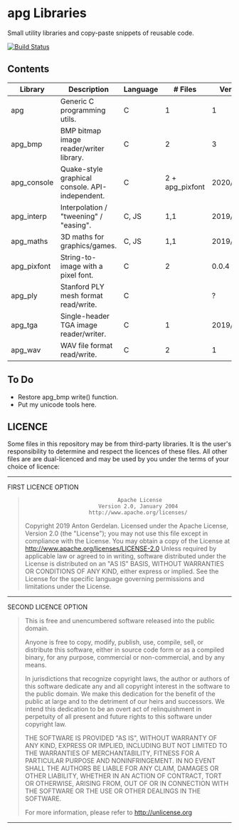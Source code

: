 # apg Libraries

Small utility libraries and copy-paste snippets of reusable code.

[![Build Status](https://travis-ci.com/capnramses/apg.svg?branch=master)](https://travis-ci.com/capnramses/apg)

## Contents

| Library     | Description                                     | Language | # Files         | Version    |
| ----------- | ----------------------------------------------- | -------- | --------------- | ---------- |
| apg         | Generic C programming utils.                    | C        | 1               | 1          |
| apg_bmp     | BMP bitmap image reader/writer library.         | C        | 2               | 3          |
| apg_console | Quake-style graphical console. API-independent. | C        | 2 + apg_pixfont | 2020/01/06 |
| apg_interp  | Interpolation / "tweening" / "easing".          | C, JS    | 1,1             | 2019/09/10 |
| apg_maths   | 3D maths for graphics/games.                    | C, JS    | 1,1             | 2019/11/20 |
| apg_pixfont | String-to-image with a pixel font.              | C        | 2               | 0.0.4      |
| apg_ply     | Stanford PLY mesh format read/write.            | C        |                 | ?          |
| apg_tga     | Single-header TGA image reader/writer.          | C        | 1               | 2019/11/14 |
| apg_wav     | WAV file format read/write.                     | C        | 2               | 1          |

## To Do

* Restore apg_bmp write() function.
* Put my unicode tools here.

## LICENCE

Some files in this repository may be from third-party libraries.
It is the user's responsibility to determine and respect the licences of these files.
All other files are are dual-licenced and may be used by you under the terms of your
choice of licence:

-------------------------------------------------------------------------------------
FIRST LICENCE OPTION

>                                  Apache License
>                            Version 2.0, January 2004
>                         http://www.apache.org/licenses/
>    Copyright 2019 Anton Gerdelan.
>    Licensed under the Apache License, Version 2.0 (the "License");
>    you may not use this file except in compliance with the License.
>    You may obtain a copy of the License at
>        http://www.apache.org/licenses/LICENSE-2.0
>    Unless required by applicable law or agreed to in writing, software
>    distributed under the License is distributed on an "AS IS" BASIS,
>    WITHOUT WARRANTIES OR CONDITIONS OF ANY KIND, either express or implied.
>    See the License for the specific language governing permissions and
>    limitations under the License.
-------------------------------------------------------------------------------------
SECOND LICENCE OPTION

> This is free and unencumbered software released into the public domain.
>
> Anyone is free to copy, modify, publish, use, compile, sell, or
> distribute this software, either in source code form or as a compiled
> binary, for any purpose, commercial or non-commercial, and by any
> means.
> 
> In jurisdictions that recognize copyright laws, the author or authors
> of this software dedicate any and all copyright interest in the
> software to the public domain. We make this dedication for the benefit
> of the public at large and to the detriment of our heirs and
> successors. We intend this dedication to be an overt act of
> relinquishment in perpetuity of all present and future rights to this
> software under copyright law.
> 
> THE SOFTWARE IS PROVIDED "AS IS", WITHOUT WARRANTY OF ANY KIND,
> EXPRESS OR IMPLIED, INCLUDING BUT NOT LIMITED TO THE WARRANTIES OF
> MERCHANTABILITY, FITNESS FOR A PARTICULAR PURPOSE AND NONINFRINGEMENT.
> IN NO EVENT SHALL THE AUTHORS BE LIABLE FOR ANY CLAIM, DAMAGES OR
> OTHER LIABILITY, WHETHER IN AN ACTION OF CONTRACT, TORT OR OTHERWISE,
> ARISING FROM, OUT OF OR IN CONNECTION WITH THE SOFTWARE OR THE USE OR
> OTHER DEALINGS IN THE SOFTWARE.
> 
> For more information, please refer to <http://unlicense.org>
-------------------------------------------------------------------------------------
